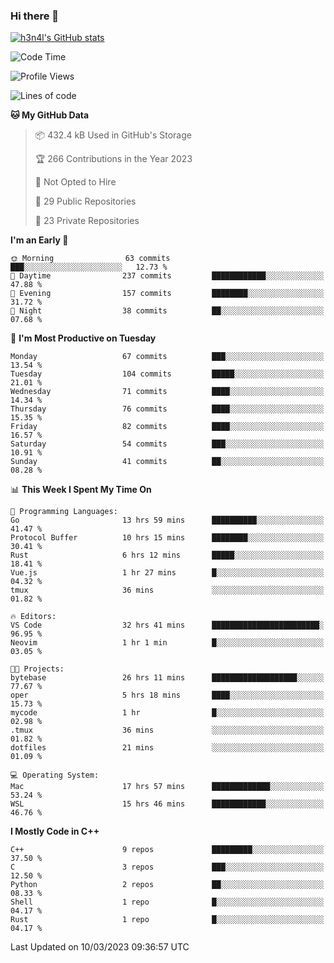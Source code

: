 ### Hi there 👋

[![h3n4l's GitHub stats](https://github-readme-stats.vercel.app/api?username=h3n4l&count_private=true&show_icons=true&theme=radical)](https://github.com/h3n4l/github-readme-stats)

<!--START_SECTION:waka-->
![Code Time](http://img.shields.io/badge/Code%20Time-1%2C028%20hrs%2033%20mins-blue)

![Profile Views](http://img.shields.io/badge/Profile%20Views-2-blue)

![Lines of code](https://img.shields.io/badge/From%20Hello%20World%20I%27ve%20Written-1.7%20million%20lines%20of%20code-blue)

**🐱 My GitHub Data** 

> 📦 432.4 kB Used in GitHub's Storage 
 > 
> 🏆 266 Contributions in the Year 2023
 > 
> 🚫 Not Opted to Hire
 > 
> 📜 29 Public Repositories 
 > 
> 🔑 23 Private Repositories 
 > 
**I'm an Early 🐤** 

```text
🌞 Morning                63 commits          ███░░░░░░░░░░░░░░░░░░░░░░   12.73 % 
🌆 Daytime                237 commits         ████████████░░░░░░░░░░░░░   47.88 % 
🌃 Evening                157 commits         ████████░░░░░░░░░░░░░░░░░   31.72 % 
🌙 Night                  38 commits          ██░░░░░░░░░░░░░░░░░░░░░░░   07.68 % 
```
📅 **I'm Most Productive on Tuesday** 

```text
Monday                   67 commits          ███░░░░░░░░░░░░░░░░░░░░░░   13.54 % 
Tuesday                  104 commits         █████░░░░░░░░░░░░░░░░░░░░   21.01 % 
Wednesday                71 commits          ████░░░░░░░░░░░░░░░░░░░░░   14.34 % 
Thursday                 76 commits          ████░░░░░░░░░░░░░░░░░░░░░   15.35 % 
Friday                   82 commits          ████░░░░░░░░░░░░░░░░░░░░░   16.57 % 
Saturday                 54 commits          ███░░░░░░░░░░░░░░░░░░░░░░   10.91 % 
Sunday                   41 commits          ██░░░░░░░░░░░░░░░░░░░░░░░   08.28 % 
```


📊 **This Week I Spent My Time On** 

```text
💬 Programming Languages: 
Go                       13 hrs 59 mins      ██████████░░░░░░░░░░░░░░░   41.47 % 
Protocol Buffer          10 hrs 15 mins      ████████░░░░░░░░░░░░░░░░░   30.41 % 
Rust                     6 hrs 12 mins       █████░░░░░░░░░░░░░░░░░░░░   18.41 % 
Vue.js                   1 hr 27 mins        █░░░░░░░░░░░░░░░░░░░░░░░░   04.32 % 
tmux                     36 mins             ░░░░░░░░░░░░░░░░░░░░░░░░░   01.82 % 

🔥 Editors: 
VS Code                  32 hrs 41 mins      ████████████████████████░   96.95 % 
Neovim                   1 hr 1 min          █░░░░░░░░░░░░░░░░░░░░░░░░   03.05 % 

🐱‍💻 Projects: 
bytebase                 26 hrs 11 mins      ███████████████████░░░░░░   77.67 % 
oper                     5 hrs 18 mins       ████░░░░░░░░░░░░░░░░░░░░░   15.73 % 
mycode                   1 hr                █░░░░░░░░░░░░░░░░░░░░░░░░   02.98 % 
.tmux                    36 mins             ░░░░░░░░░░░░░░░░░░░░░░░░░   01.82 % 
dotfiles                 21 mins             ░░░░░░░░░░░░░░░░░░░░░░░░░   01.09 % 

💻 Operating System: 
Mac                      17 hrs 57 mins      █████████████░░░░░░░░░░░░   53.24 % 
WSL                      15 hrs 46 mins      ████████████░░░░░░░░░░░░░   46.76 % 
```

**I Mostly Code in C++** 

```text
C++                      9 repos             █████████░░░░░░░░░░░░░░░░   37.50 % 
C                        3 repos             ███░░░░░░░░░░░░░░░░░░░░░░   12.50 % 
Python                   2 repos             ██░░░░░░░░░░░░░░░░░░░░░░░   08.33 % 
Shell                    1 repo              █░░░░░░░░░░░░░░░░░░░░░░░░   04.17 % 
Rust                     1 repo              █░░░░░░░░░░░░░░░░░░░░░░░░   04.17 % 
```




 Last Updated on 10/03/2023 09:36:57 UTC
<!--END_SECTION:waka-->

